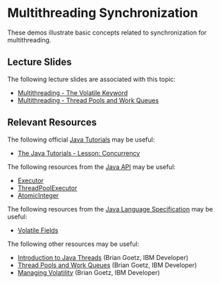 Multithreading Synchronization
=================================================

These demos illustrate basic concepts related to synchronization for multithreading.

## Lecture Slides ##

The following lecture slides are associated with this topic:

- [Multithreading - The Volatile Keyword](https://docs.google.com/presentation/d/e/2PACX-1vT_oaCxYE96J-6QVRIzouWGEA5POWE1z2ONTRfvk7HoZocjTle4_U9Kj9A2P3bUKnzPt_ZLfqmB6-SE/pub?start=false&loop=false&delayms=3000)
- [Multithreading - Thread Pools and Work Queues](https://docs.google.com/presentation/d/e/2PACX-1vQFW-o5-YNRauzCiaEtqsKQzBS22MvvQNBKEFU7b8IGPtyj5g4bCYQTu9lvVgF29wKMlwyVQjF9WV3o/pub?start=false&loop=false&delayms=3000)

## Relevant Resources ##

The following official [Java Tutorials](http://docs.oracle.com/javase/tutorial/index.html) may be useful:

- [The Java Tutorials - Lesson: Concurrency](https://docs.oracle.com/javase/tutorial/essential/concurrency/index.html)

The following resources from the [Java API](https://docs.oracle.com/en/java/javase/14/docs/api/index.html) may be useful:

- [Executor](https://docs.oracle.com/en/java/javase/14/docs/api/java.base/java/util/concurrent/Executor.html)
- [ThreadPoolExecutor](https://docs.oracle.com/en/java/javase/14/docs/api/java.base/java/util/concurrent/ThreadPoolExecutor.html)
- [AtomicInteger](https://docs.oracle.com/en/java/javase/14/docs/api/java.base/java/util/concurrent/atomic/AtomicInteger.html)

The following resources from the [Java Language Specification](https://docs.oracle.com/javase/specs/jls/se14/html/index.html) may be useful:

- [Volatile Fields](https://docs.oracle.com/javase/specs/jls/se14/html/jls-8.html#jls-8.3.1.4)

The following other resources may be useful:

- [Introduction to Java Threads](https://developer.ibm.com/tutorials/j-threads/) (Brian Goetz, IBM Developer)
- [Thread Pools and Work Queues](https://www.ibm.com/developerworks/library/j-jtp0730/index.html) (Brian Goetz, IBM Developer)
- [Managing Volatility](https://www.ibm.com/developerworks/java/library/j-jtp06197/index.html) (Brian Goetz, IBM Developer)
